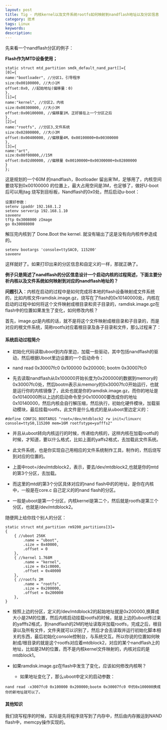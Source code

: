 ```yaml
---
layout: post
title: Tig - 内核kernel以及文件系统rootfs如何映射到nandflash地址以及分区信息
category: 技术
tags: Linux
keywords:
description:
---
```


先来看一个nandflash分区的例子：

**Flash作为MTD设备使用；**

```
static struct mtd_partition smdk_default_nand_part[]={
[0]={
name:"bootloader", //分区1，引导程序
size:0x00100000, //大小1M
offset:0x0, //起始地址(偏移量：0)
},	
[1]={
name:"kernel", //分区2，内核
size:0x00300000, //大小3M
offset:0x00100000, //偏移量1M，正好接在上一个分区之后
},	
[2]={
name:"rootfs", //分区3,文件系统
size:0x02800000, //大小3M
offset:0x00400000, //偏移量4M，0x00100000+0x00300000
},	
[3]={
name:"art",
size:0x00f00000,//15M
offset:0x02d00000, //偏移量 0x00100000+0x00300000+0x02800000
}
};
```

这是规划的一个60M 的nandflash，Bootloader 留出来1M，足够用了，内核空间要烧写到0x00100000 的位置上，最大占用空间是3M，也足够了，做好U-boot 后可以用jtag 烧写到目标板，Nandflash的0x0处，然后启动u-boot：

```
设置好参数：
setenv ipaddr 192.168.1.2
setenv serverip 192.168.1.10
saveenv
tftp 0x3008000 zImage
go 0x30008000
```

解压完内核到了 Done.Boot the kernel. 就没有输出了这是没有向内核传参造成的。

```
setenv bootargs 'console=ttySAC0, 115200'
saveenv
```

这样就好了。如果打印出来的分区信息和自定义的一样，那就正确了。

**例子只是简述了nandflash的分区信息设计一个启动内核的过程简述，下面主要分析内核以及文件系统如何映射到对应的nandflash地址的？**

**问题引入**：内核在启动的过程中是如何完成将本地的flash设备映射成文件系统的，比如内核文件ramdisk.image.gz，烧写在了flash的0x10140000处，内核在启动的过程中如何将这个文件映射成根目录和资子目录的，ramdisk.image.gz在flash中的位置如果发生了变化，如何修改内核？

首先，image.gz是内核的话，就不是将这个文件映射成根目录和子目录的，而是对应的根文件系统，简称rootfs对应着根目录及各子目录和文件，那么过程来了：

#### 系统启动过程简介

* 初始化代码读取uboot到内存里边，加载一些驱动，其中包括nandflash的驱动，然后根据Uboot里边设置的一个启动命令：

* nand read 0x30007fc0 0x100000 0x200000; bootm 0x30007fc0

* 先去读取nandflash从0x100000开始长度为0x200000的数据到memory的0x30007fc0处，然后bootm表示从memory的0x30007fc0开始运行，也就是运行你的内核镜像了，此处也就是你的ramdisk.image.gz，而你的地址是0x10140000所以上边的启动命令至少0x100000要改成你的地址0x10140000，然后内核会自行解压缩，然后执行，初始化硬件模块，加载驱动模块，最后挂载rootfs，此文件是什么格式的是从uboot里边定义的：

```
#define CONFIG_BOOTARGS "root=/dev/mtdblock2 rw init=/linuxrc console=ttyS0,115200 mem=16M rootfstype=yafffs2"
```

* 并且从uboot转向内核运行的时候，传递给内核的，这样内核在加载rootfs的时候，才知道，要以什么格式，比如上面的yaffs2格式，去加载此文件系统。

* 此文件系统，也是你实现自己用相应的文件系统制作工具，制作的，然后烧写到对应的位置的。

* 上面中root=/dev/mtdblock2，表示，要去/dev/mtdblock2,也就是你的mtd的第3个分区，去加载。

* 而这里的mtd的第3个分区具体对应的nand flash中的的地址，是你在内核中，一般是在core.c 自己定义的的nand flash的分区。

* 一般是uboot是第一个分区，内核kernel是第二个，然后就是rootfs是第三个分区，也就是/dev/mtdblock2。

随便网上给你找个别人的分区：

```
static struct mtd_partition rm9200_partitions[3]=
{
	{ //uboot 256K
		.name = "uboot",
		.size = 0x40000,
		.offset = 0
	},
	{ //kernel 1.768M
		.name = "kernel",
		.size = 0x1c0000,
		.offset = 0x40000
	},
	{ //rootfs 2M
		.name = "rootfs",
		.size = 0x200000,
		.offset = 0x200000
	},
}
```

* 按照上边的分区，定义的/dev/mtdblock2的起始地址就是0x200000,换算成大小是2M的位置，然后内核启动挂载rootfs的时候，就是上边的uboot传过来的yafffs2格式，到nandflash的2M的地址读取并加载rootfs，完成之后，根目录以及所有文件，文件夹就可以识别了，然后才会去读取并运行初始化脚本相关的东西，最后初始化console控制台，与系统交互。所以你说的位置如何映射成/根目录的就是这个rootfs对应着mtdblock2，对应的某个nandflash上的地址，比如是2M的位置，而不是内核kernel文件映射的，内核对应的是mtdblock1。

* 如果ramdisk.image.gz在flash中发生了变化，应该如何修改内核啊？
	
	* 如果地址变化了，那么uboot中定义的启动参数：

```
nand read -x3007fc0 0x100000 0x200000;bootm 0x30007fc0 中的0x100000换成你的新地址就可以了。
```

#### 其他知识

我们烧写程序的时候，实际是先将程序烧写到了内存中，然后由内存搬运到NAND flash中，memcpy操作实现的。
